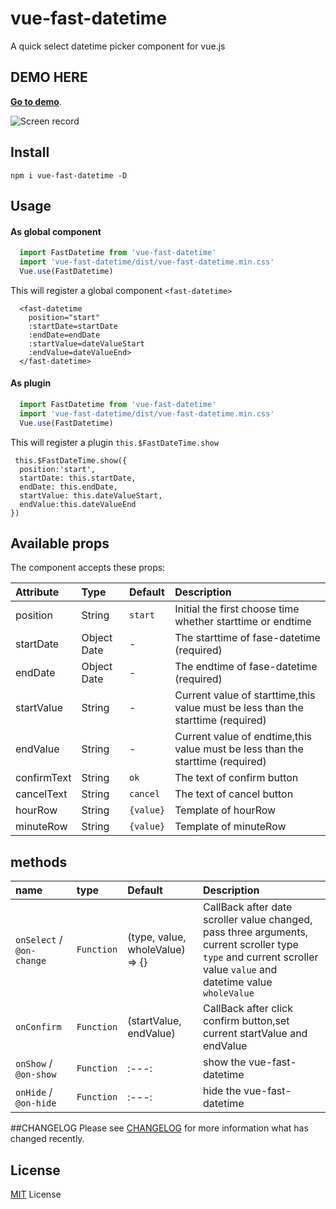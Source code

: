 # vue-fast-datetime
A quick select datetime picker component for vue.js

## DEMO HERE
**[Go to demo](http://zeethan.github.io/)**.

![Screen record](https://zeethan.github.io/assets/images/vue-fastdatetime-screenshot.gif)

## Install
```shell
npm i vue-fast-datetime -D
```

## Usage
#### As global component
```main.js
  import FastDatetime from 'vue-fast-datetime'
  import 'vue-fast-datetime/dist/vue-fast-datetime.min.css'
  Vue.use(FastDatetime)
```
This will register a global component `<fast-datetime>`

```
  <fast-datetime
    position="start"
    :startDate=startDate
    :endDate=endDate
    :startValue=dateValueStart
    :endValue=dateValueEnd>
  </fast-datetime>
```

#### As plugin
```js
  import FastDatetime from 'vue-fast-datetime'
  import 'vue-fast-datetime/dist/vue-fast-datetime.min.css'
  Vue.use(FastDatetime)
```
This will register a plugin `this.$FastDateTime.show`

```
 this.$FastDateTime.show({
  position:'start',
  startDate: this.startDate,
  endDate: this.endDate,
  startValue: this.dateValueStart,
  endValue:this.dateValueEnd
})
```

## Available props
The component accepts these props:

| Attribute        | Type                                            | Default              | Description      |
| :--------------- | :---------------------------------------------- | :------------------- | :----------------|
| position         | String											 | `start`              | Initial the first choose time whether starttime or endtime  |
| startDate        | Object Date                                     | -                    | The starttime of fase-datetime (required)                   |``
| endDate          | Object Date                                     | -                    | The endtime of fase-datetime (required)                     |
| startValue       | String                                          | -                    | Current value of starttime,this value must be less than the starttime (required)                   |
| endValue         | String                                          | -                    | Current value of endtime,this value must be less than the starttime (required)                   |
| confirmText      | String                                          | `ok`                 | The text of confirm button                   |
| cancelText       | String                                          | `cancel`             | The text of cancel button                 |
| hourRow          | String                                          | `{value}`            | Template of hourRow                 |
| minuteRow        | String                                          | `{value}`            | Template of minuteRow                 |

## methods

| name                       | type               | Default              | Description      |
| :------------------------- | :----------------- | :------------------- | :----------------|
| `onSelect` / `@on-change`  | `Function`         | (type, value, wholeValue) => {} | CallBack after date scroller value changed, pass three arguments, current scroller type `type` and current scroller value `value` and datetime value `wholeValue`
| `onConfirm`                | `Function`         | (startValue, endValue) | CallBack after click confirm button,set current startValue and endValue
| `onShow` / `@on-show`      | `Function`         | :---:                | show the vue-fast-datetime
| `onHide` / `@on-hide`      | `Function`         | :---:                | hide the vue-fast-datetime

##CHANGELOG
Please see [CHANGELOG](CHANGELOG.md) for more information what has changed recently.

## License
[MIT](LICENSE.txt) License